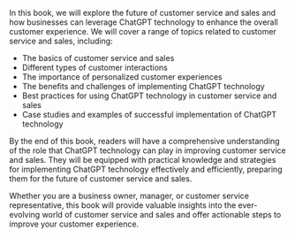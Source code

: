 
In this book, we will explore the future of customer service and sales and how businesses can leverage ChatGPT technology to enhance the overall customer experience. We will cover a range of topics related to customer service and sales, including:

* The basics of customer service and sales
* Different types of customer interactions
* The importance of personalized customer experiences
* The benefits and challenges of implementing ChatGPT technology
* Best practices for using ChatGPT technology in customer service and sales
* Case studies and examples of successful implementation of ChatGPT technology

By the end of this book, readers will have a comprehensive understanding of the role that ChatGPT technology can play in improving customer service and sales. They will be equipped with practical knowledge and strategies for implementing ChatGPT technology effectively and efficiently, preparing them for the future of customer service and sales.

Whether you are a business owner, manager, or customer service representative, this book will provide valuable insights into the ever-evolving world of customer service and sales and offer actionable steps to improve your customer experience.
